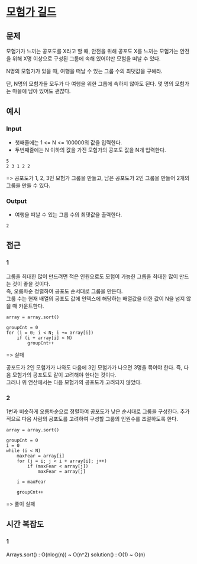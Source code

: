 # [모험가 길드](https://github.com/Java-Algorithm-Study-Group/this-is-coding-test/blob/main/seungjun/src/greedy/Daily1.java)

## 문제

모험가가 느끼는 공포도를 X라고 할 때, 안전을 위해 공포도 X를 느끼는 모험가는 안전을 위해 X명 이상으로 구성된 그룹에 속해 있어야만 모험을 떠날 수 있다.

N명의 모험가가 있을 때, 여행을 떠날 수 있는 그룹 수의 최댓값을 구해라.

단, N명의 모험가들 모두가 다 여행을 위한 그룹에 속하지 않아도 된다. 몇 명의 모험가는 마을에 남아 있어도 괜찮다.

## 예시

### Input

* 첫째줄에는 1 <= N <= 100000의 값을 입력한다.
* 두번째줄에는 N 이하의 값을 가진 모험가의 공포도 값을 N개 입력한다.

```
5
2 3 1 2 2
```

=> 공포도가 1, 2, 3인 모험가 그룹을 만들고, 남은 공포도가 2인 그룹을 만들어 2개의 그룹을 만들 수 있다. 

### Output

* 여행을 떠날 수 있는 그룹 수의 최댓값을 출력한다.

```
2
```

## 접근

### 1

그룹을 최대한 많이 만드려면 적은 인원으로도 모험이 가능한 그룹을 최대한 많이 만드는 것이 좋을 것이다.<br>
즉, 오름차순 정렬하여 공포도 순서대로 그룹을 만든다.<br>
그룹 수는 현재 배열의 공포도 값에 인덱스에 해당하는 배열값을 더한 값이 N을 넘지 않을 때 카운트한다.

```
array = array.sort()

groupCnt = 0
for (i = 0; i < N; i += array[i])
    if (i + array[i] < N)
        groupCnt++
```

=> 실패

공포도가 2인 모험가가 나와도 다음에 3인 모험가가 나오면 3명을 묶어야 한다. 즉, 다음 모험가의 공포도도 같이 고려해야 한다는 것이다.<br>
그러나 위 연산에서는 다음 모험가의 공포도가 고려되지 않았다.

### 2

1번과 비슷하게 오름차순으로 정렬하여 공포도가 낮은 순서대로 그룹을 구성한다.
추가적으로 다음 사람의 공포도를 고려하여 구성할 그룹의 인원수를 조절하도록 한다.

```
array = array.sort()

groupCnt = 0
i = 0
while (i < N)
    maxFear = array[i]
    for (j = i; j < i + array[i]; j++)
        if (maxFear < array[j])
            maxFear = array[j]
    
    i = maxFear
    
    groupCnt++
```

=> 풀이 실패

## 시간 복잡도

### 1

Arrays.sort() : O(nlog(n)) ~ O(n^2)
solution() : O(1) ~ O(n)